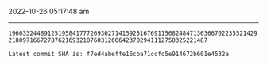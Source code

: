 2022-10-26 05:17:48 am

---

`196033244891251958417772693027141592516769115682484713636670223552142921809716672787621693210760312606423702941112750325221487`

`Latest commit SHA is: f7ed4abeffe16cba71ccfc5e914672b601e4532a `
